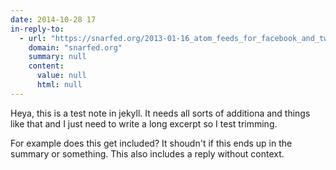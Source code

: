 ```yaml
---
date: 2014-10-28 17
in-reply-to:
  - url: "https://snarfed.org/2013-01-16_atom_feeds_for_facebook_and_twitter"
    domain: "snarfed.org"
    summary: null
    content:
      value: null
      html: null
---
```


Heya, this is a test note in jekyll.  It needs all sorts of additiona and things like that and I just need to write a long excerpt so I test trimming.

For example does this get included?  It shoudn't if this ends up in the summary or something.  This also includes a reply without context.
